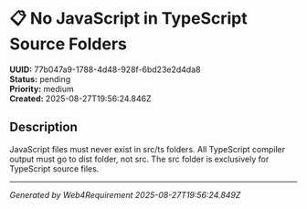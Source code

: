 # 📋 No JavaScript in TypeScript Source Folders

**UUID:** 77b047a9-1788-4d48-928f-6bd23e2d4da8  
**Status:** pending  
**Priority:** medium  
**Created:** 2025-08-27T19:56:24.846Z  


## Description

JavaScript files must never exist in src/ts folders. All TypeScript compiler output must go to dist folder, not src. The src folder is exclusively for TypeScript source files.

---

*Generated by Web4Requirement 2025-08-27T19:56:24.849Z*